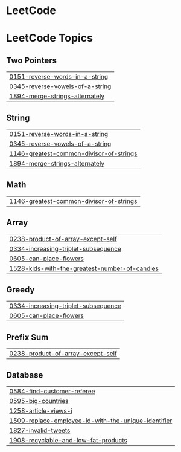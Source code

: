 # LeetCode
<!---LeetCode Topics Start-->
# LeetCode Topics
## Two Pointers
|  |
| ------- |
| [0151-reverse-words-in-a-string](https://github.com/khaledAlssadny/LeetCode/tree/master/0151-reverse-words-in-a-string) |
| [0345-reverse-vowels-of-a-string](https://github.com/khaledAlssadny/LeetCode/tree/master/0345-reverse-vowels-of-a-string) |
| [1894-merge-strings-alternately](https://github.com/khaledAlssadny/LeetCode/tree/master/1894-merge-strings-alternately) |
## String
|  |
| ------- |
| [0151-reverse-words-in-a-string](https://github.com/khaledAlssadny/LeetCode/tree/master/0151-reverse-words-in-a-string) |
| [0345-reverse-vowels-of-a-string](https://github.com/khaledAlssadny/LeetCode/tree/master/0345-reverse-vowels-of-a-string) |
| [1146-greatest-common-divisor-of-strings](https://github.com/khaledAlssadny/LeetCode/tree/master/1146-greatest-common-divisor-of-strings) |
| [1894-merge-strings-alternately](https://github.com/khaledAlssadny/LeetCode/tree/master/1894-merge-strings-alternately) |
## Math
|  |
| ------- |
| [1146-greatest-common-divisor-of-strings](https://github.com/khaledAlssadny/LeetCode/tree/master/1146-greatest-common-divisor-of-strings) |
## Array
|  |
| ------- |
| [0238-product-of-array-except-self](https://github.com/khaledAlssadny/LeetCode/tree/master/0238-product-of-array-except-self) |
| [0334-increasing-triplet-subsequence](https://github.com/khaledAlssadny/LeetCode/tree/master/0334-increasing-triplet-subsequence) |
| [0605-can-place-flowers](https://github.com/khaledAlssadny/LeetCode/tree/master/0605-can-place-flowers) |
| [1528-kids-with-the-greatest-number-of-candies](https://github.com/khaledAlssadny/LeetCode/tree/master/1528-kids-with-the-greatest-number-of-candies) |
## Greedy
|  |
| ------- |
| [0334-increasing-triplet-subsequence](https://github.com/khaledAlssadny/LeetCode/tree/master/0334-increasing-triplet-subsequence) |
| [0605-can-place-flowers](https://github.com/khaledAlssadny/LeetCode/tree/master/0605-can-place-flowers) |
## Prefix Sum
|  |
| ------- |
| [0238-product-of-array-except-self](https://github.com/khaledAlssadny/LeetCode/tree/master/0238-product-of-array-except-self) |
## Database
|  |
| ------- |
| [0584-find-customer-referee](https://github.com/khaledAlssadny/LeetCode/tree/master/0584-find-customer-referee) |
| [0595-big-countries](https://github.com/khaledAlssadny/LeetCode/tree/master/0595-big-countries) |
| [1258-article-views-i](https://github.com/khaledAlssadny/LeetCode/tree/master/1258-article-views-i) |
| [1509-replace-employee-id-with-the-unique-identifier](https://github.com/khaledAlssadny/LeetCode/tree/master/1509-replace-employee-id-with-the-unique-identifier) |
| [1827-invalid-tweets](https://github.com/khaledAlssadny/LeetCode/tree/master/1827-invalid-tweets) |
| [1908-recyclable-and-low-fat-products](https://github.com/khaledAlssadny/LeetCode/tree/master/1908-recyclable-and-low-fat-products) |
<!---LeetCode Topics End-->